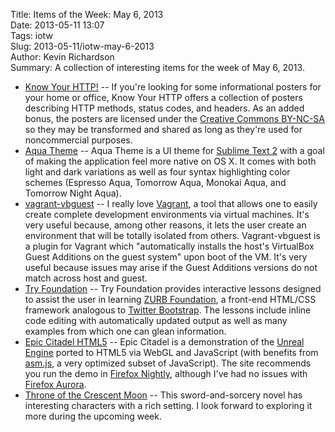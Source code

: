 Title: Items of the Week: May 6, 2013  
Date: 2013-05-11 13:07  
Tags: iotw  
Slug: 2013-05-11/iotw-may-6-2013  
Author: Kevin Richardson  
Summary: A collection of interesting items for the week of May 6, 2013.  

* [Know Your HTTP!](https://github.com/bigcompany/know-your-http) -- If you're looking for some informational posters for your home or office, Know Your HTTP offers a collection of posters describing HTTP methods, status codes, and headers. As an added bonus, the posters are licensed under the [Creative Commons BY-NC-SA](http://creativecommons.org/licenses/by-nc-sa/3.0/) so they may be transformed and shared as long as they're used for noncommercial purposes.
* [Aqua Theme](https://github.com/cafarm/aqua-theme) -- Aqua Theme is a UI theme for [Sublime Text 2](http://www.sublimetext.com/2) with a goal of making the application feel more native on OS X. It comes with both light and dark variations as well as four syntax highlighting color schemes (Espresso Aqua, Tomorrow Aqua, Monokai Aqua, and Tomorrow Night Aqua).
* [vagrant-vbguest](https://github.com/dotless-de/vagrant-vbguest) -- I really love [Vagrant](http://www.vagrantup.com/), a tool that allows one to easily create complete development environments via virtual machines. It's very useful because, among other reasons, it lets the user create an environment that will be totally isolated from others. Vagrant-vbguest is a plugin for Vagrant which "automatically installs the host's VirtualBox Guest Additions on the guest system" upon boot of the VM. It's very useful because issues may arise if the Guest Additions versions do not match across host and guest.
* [Try Foundation](http://www.tryfoundation.io) -- Try Foundation provides interactive lessons designed to assist the user in learning [ZURB Foundation](http://foundation.zurb.com/), a front-end HTML/CSS framework analogous to [Twitter Bootstrap](http://twitter.github.io/bootstrap/). The lessons include inline code editing with automatically updated output as well as many examples from which one can glean information.
* [Epic Citadel HTML5](http://www.unrealengine.com/html5/) -- Epic Citadel is a demonstration of the [Unreal Engine](http://www.unrealengine.com/en/) ported to HTML5 via WebGL and JavaScript (with benefits from [asm.js](http://asmjs.org/), a very optimized subset of JavaScript). The site recommends you run the demo in [Firefox Nightly](http://nightly.mozilla.org/), although I've had no issues with [Firefox Aurora](https://www.mozilla.org/en-US/firefox/channel/#aurora).
* [Throne of the Crescent Moon](http://www.amazon.com/Throne-Crescent-Moon-Kingdoms-ebook/dp/B0064VQDHI/) -- This sword-and-sorcery novel has interesting characters with a rich setting. I look forward to exploring it more during the upcoming week.